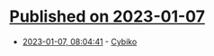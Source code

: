 # [Published on 2023-01-07](index.md)

* [2023-01-07, 08:04:41](https://news.ycombinator.com/item?id=34286169) - [Cybiko](https://en.wikipedia.org/wiki/Cybiko)
